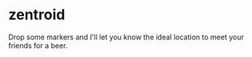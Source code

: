 zentroid
========

Drop some markers and I'll let you know the ideal location to meet your friends for a beer.